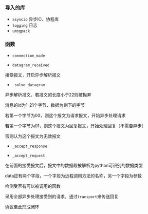 ### 导入的库

- `asyncio` 异步IO、协程库
- `logging` 日志
- `umsgpack` 

### 函数

- `connection_made`

- `datagram_received`
  
接受报文，开启异步解析报文

- `_solve_datagram`
  
异步解析报文，若报文的长度小于22则被抛弃
  
消息的id为1-21个字节，数据为剩下的字节

若第一个字节为00，则这个报文为请求报文，开始异步处理请求

若第一个字节为01，则这个报文为回复报文，开始处理回复（不需要异步）

否则认为这个报文为无效报文

- `_accept_response`

- `_accept_request`

在前面的接受报文后，报文中的数据段被解析为python可识别的数据类型

data应有两个字段，一个字段为远程调用方法的名称，另一个字段为参数

检测受否有可以被调用的函数

采用全部异步处理接受到的请求，通过`transport`来传送回复

协议至此形成闭环

